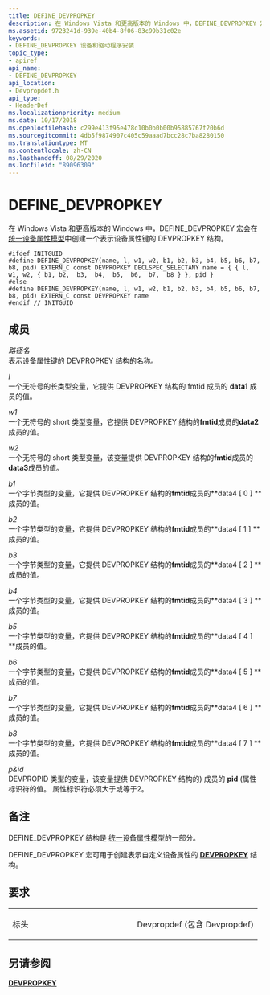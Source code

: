 ```yaml
---
title: DEFINE_DEVPROPKEY
description: 在 Windows Vista 和更高版本的 Windows 中，DEFINE_DEVPROPKEY 宏会在统一设备属性模型中创建一个表示设备属性键的 DEVPROPKEY 结构。
ms.assetid: 9723241d-939e-40b4-8f06-83c99b31c02e
keywords:
- DEFINE_DEVPROPKEY 设备和驱动程序安装
topic_type:
- apiref
api_name:
- DEFINE_DEVPROPKEY
api_location:
- Devpropdef.h
api_type:
- HeaderDef
ms.localizationpriority: medium
ms.date: 10/17/2018
ms.openlocfilehash: c299e413f95e478c10b0b0b00b95885767f20b6d
ms.sourcegitcommit: 4db5f9874907c405c59aaad7bcc28c7ba8280150
ms.translationtype: MT
ms.contentlocale: zh-CN
ms.lasthandoff: 08/29/2020
ms.locfileid: "89096309"
---
```

# <a name="define_devpropkey"></a>DEFINE_DEVPROPKEY


在 Windows Vista 和更高版本的 Windows 中，DEFINE_DEVPROPKEY 宏会在 [统一设备属性模型](./unified-device-property-model--windows-vista-and-later-.md)中创建一个表示设备属性键的 DEVPROPKEY 结构。

``` syntax
#ifdef INITGUID
#define DEFINE_DEVPROPKEY(name, l, w1, w2, b1, b2, b3, b4, b5, b6, b7, b8, pid) EXTERN_C const DEVPROPKEY DECLSPEC_SELECTANY name = { { l, w1, w2, { b1, b2,  b3,  b4,  b5,  b6,  b7,  b8 } }, pid }
#else
#define DEFINE_DEVPROPKEY(name, l, w1, w2, b1, b2, b3, b4, b5, b6, b7, b8, pid) EXTERN_C const DEVPROPKEY name
#endif // INITGUID
```

## <a name="members"></a>成员


<a href="" id="name"></a>*路径名*  
表示设备属性键的 DEVPROPKEY 结构的名称。

<a href="" id="l"></a>*l*  
一个无符号的长类型变量，它提供 DEVPROPKEY 结构的 fmtid 成员的 **data1** 成员的值。

<a href="" id="w1"></a>*w1*  
一个无符号的 short 类型变量，它提供 DEVPROPKEY 结构的**fmtid**成员的**data2**成员的值。

<a href="" id="w2"></a>*w2*  
一个无符号的 short 类型变量，该变量提供 DEVPROPKEY 结构的**fmtid**成员的**data3**成员的值。

<a href="" id="b1"></a>*b1*  
一个字节类型的变量，它提供 DEVPROPKEY 结构的**fmtid**成员的**data4 \[ 0 \] **成员的值。

<a href="" id="b2"></a>*b2*  
一个字节类型的变量，它提供 DEVPROPKEY 结构的**fmtid**成员的**data4 \[ 1 \] **成员的值。

<a href="" id="b3"></a>*b3*  
一个字节类型的变量，它提供 DEVPROPKEY 结构的**fmtid**成员的**data4 \[ 2 \] **成员的值。

<a href="" id="b4"></a>*b4*  
一个字节类型的变量，它提供 DEVPROPKEY 结构的**fmtid**成员的**data4 \[ 3 \] **成员的值。

<a href="" id="b5"></a>*b5*  
一个字节类型的变量，它提供 DEVPROPKEY 结构的**fmtid**成员的**data4 \[ 4 \] **成员的值。

<a href="" id="b6"></a>*b6*  
一个字节类型的变量，它提供 DEVPROPKEY 结构的**fmtid**成员的**data4 \[ 5 \] **成员的值。

<a href="" id="b7"></a>*b7*  
一个字节类型的变量，它提供 DEVPROPKEY 结构的**fmtid**成员的**data4 \[ 6 \] **成员的值。

<a href="" id="b8"></a>*b8*  
一个字节类型的变量，它提供 DEVPROPKEY 结构的**fmtid**成员的**data4 \[ 7 \] **成员的值。

<a href="" id="pid"></a>*p&id*  
DEVPROPID 类型的变量，该变量提供 DEVPROPKEY 结构的) 成员的 **pid** (属性标识符的值。 属性标识符必须大于或等于2。

<a name="remarks"></a>备注
-------

DEFINE_DEVPROPKEY 结构是 [统一设备属性模型](./unified-device-property-model--windows-vista-and-later-.md)的一部分。

DEFINE_DEVPROPKEY 宏可用于创建表示自定义设备属性的 [**DEVPROPKEY**](./devpropkey.md) 结构。

<a name="requirements"></a>要求
------------

<table>
<colgroup>
<col width="50%" />
<col width="50%" />
</colgroup>
<tbody>
<tr class="odd">
<td align="left"><p>标头</p></td>
<td align="left">Devpropdef (包含 Devpropdef) </td>
</tr>
</tbody>
</table>

## <a name="see-also"></a>另请参阅


[**DEVPROPKEY**](./devpropkey.md)

 


